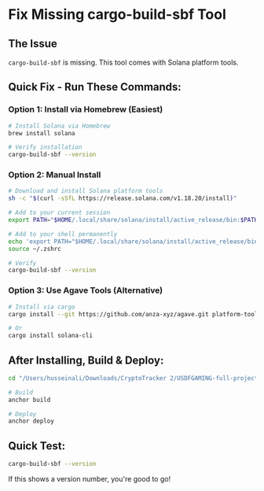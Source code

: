 # Fix Missing cargo-build-sbf Tool

## The Issue
`cargo-build-sbf` is missing. This tool comes with Solana platform tools.

## Quick Fix - Run These Commands:

### Option 1: Install via Homebrew (Easiest)
```bash
# Install Solana via Homebrew
brew install solana

# Verify installation
cargo-build-sbf --version
```

### Option 2: Manual Install
```bash
# Download and install Solana platform tools
sh -c "$(curl -sSfL https://release.solana.com/v1.18.20/install)"

# Add to your current session
export PATH="$HOME/.local/share/solana/install/active_release/bin:$PATH"

# Add to your shell permanently
echo 'export PATH="$HOME/.local/share/solana/install/active_release/bin:$PATH"' >> ~/.zshrc
source ~/.zshrc

# Verify
cargo-build-sbf --version
```

### Option 3: Use Agave Tools (Alternative)
```bash
# Install via cargo
cargo install --git https://github.com/anza-xyz/agave.git platform-tools

# Or
cargo install solana-cli
```

## After Installing, Build & Deploy:

```bash
cd "/Users/husseinali/Downloads/CryptoTracker 2/USDFGAMING-full-project/USDFG GitHub/usdfg-site"

# Build
anchor build

# Deploy
anchor deploy
```

## Quick Test:
```bash
cargo-build-sbf --version
```

If this shows a version number, you're good to go!

